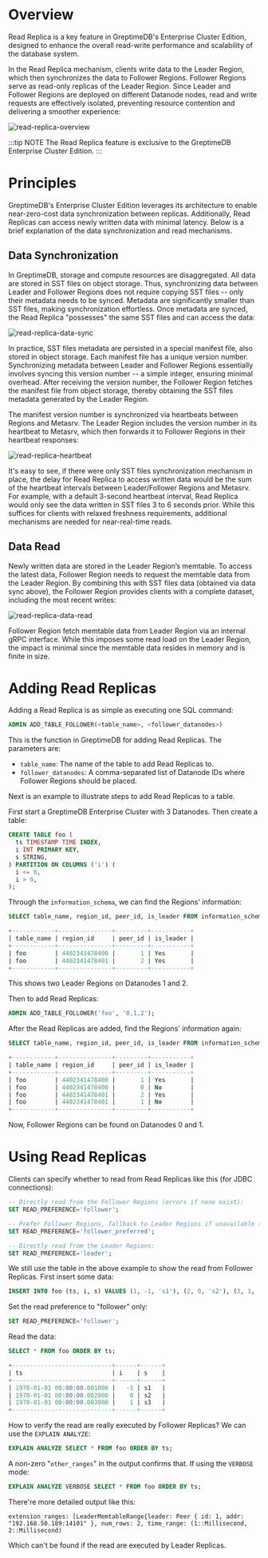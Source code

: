 # Overview

Read Replica is a key feature in GreptimeDB's Enterprise Cluster Edition, designed to enhance the overall read-write performance and scalability of the database system.

In the Read Replica mechanism, clients write data to the Leader Region, which then synchronizes the data to Follower Regions. Follower Regions serve as read-only replicas of the Leader Region. Since Leader and Follower Regions are deployed on different Datanode nodes, read and write requests are effectively isolated, preventing resource contention and delivering a smoother experience:

![read-replica-overview](/read-replica-overview.png)

:::tip NOTE
The Read Replica feature is exclusive to the GreptimeDB Enterprise Cluster Edition.
:::

# Principles

GreptimeDB's Enterprise Cluster Edition leverages its architecture to enable near-zero-cost data synchronization between replicas. Additionally, Read Replicas can access newly written data with minimal latency. Below is a brief explanation of the data synchronization and read mechanisms.

## Data Synchronization

In GreptimeDB, storage and compute resources are disaggregated. All data are stored in SST files on object storage. Thus, synchronizing data between Leader and Follower Regions does not require copying SST files -- only their metadata needs to be synced. Metadata are significantly smaller than SST files, making synchronization effortless. Once metadata are synced, the Read Replica "possesses" the same SST files and can access the data:

![read-replica-data-sync](/read-replica-data-sync.png)

In practice, SST files metadata are persisted in a special manifest file, also stored in object storage. Each manifest file has a unique version number. Synchronizing metadata between Leader and Follower Regions essentially involves syncing this version number -- a simple integer, ensuring minimal overhead. After receiving the version number, the Follower Region fetches the manifest file from object storage, thereby obtaining the SST files metadata generated by the Leader Region.

The manifest version number is synchronized via heartbeats between Regions and Metasrv. The Leader Region includes the version number in its heartbeat to Metasrv, which then forwards it to Follower Regions in their heartbeat responses:

![read-replica-heartbeat](/read-replica-heartbeat.png)

It's easy to see, if there were only SST files synchronization mechanism in place, the delay for Read Replica to access written data would be the sum of the heartbeat intervals between Leader/Follower Regions and Metasrv. For example, with a default 3-second heartbeat interval, Read Replica would only see the data written in SST files 3 to 6 seconds prior. While this suffices for clients with relaxed freshness requirements, additional mechanisms are needed for near-real-time reads.

## Data Read

Newly written data are stored in the Leader Region’s memtable. To access the latest data, Follower Region needs to request the memtable data from the Leader Region. By combining this with SST files data (obtained via data sync above), the Follower Region provides clients with a complete dataset, including the most recent writes:

![read-replica-data-read](/read-replica-data-read.png)

Follower Region fetch memtable data from Leader Region via an internal gRPC interface. While this imposes some read load on the Leader Region, the impact is minimal since the memtable data resides in memory and is finite in size.

# Adding Read Replicas

Adding a Read Replica is as simple as executing one SQL command:

```sql
ADMIN ADD_TABLE_FOLLOWER(<table_name>, <follower_datanodes>)
```

This is the function in GreptimeDB for adding Read Replicas. The parameters are:

- `table_name`: The name of the table to add Read Replicas to.
- `follower_datanodes`: A comma-separated list of Datanode IDs where Follower Regions should be placed.

Next is an example to illustrate steps to add Read Replicas to a table.

First start a GreptimeDB Enterprise Cluster with 3 Datanodes. Then create a table:

```sql
CREATE TABLE foo (
  ts TIMESTAMP TIME INDEX,
  i INT PRIMARY KEY,
  s STRING,
) PARTITION ON COLUMNS ('i') (
  i <= 0,
  i > 0,
);
```

Through the `information_schema`, we can find the Regions' information:

```sql
SELECT table_name, region_id, peer_id, is_leader FROM information_schema.region_peers WHERE table_name = 'foo';

+------------+---------------+---------+-----------+
| table_name | region_id     | peer_id | is_leader |
+------------+---------------+---------+-----------+
| foo        | 4402341478400 |       1 | Yes       |
| foo        | 4402341478401 |       2 | Yes       |
+------------+---------------+---------+-----------+
```

This shows two Leader Regions on Datanodes 1 and 2.

Then to add Read Replicas:

```sql
ADMIN ADD_TABLE_FOLLOWER('foo', '0,1,2');
```

After the Read Replicas are added, find the Regions' information again:

```sql
SELECT table_name, region_id, peer_id, is_leader FROM information_schema.region_peers WHERE table_name = 'foo';

+------------+---------------+---------+-----------+
| table_name | region_id     | peer_id | is_leader |
+------------+---------------+---------+-----------+
| foo        | 4402341478400 |       1 | Yes       |
| foo        | 4402341478400 |       0 | No        |
| foo        | 4402341478401 |       2 | Yes       |
| foo        | 4402341478401 |       1 | No        |
+------------+---------------+---------+-----------+
```

Now, Follower Regions can be found on Datanodes 0 and 1.

# Using Read Replicas

Clients can specify whether to read from Read Replicas like this (for JDBC connections):

```sql
-- Directly read from the Follower Regions (errors if none exist):
SET READ_PREFERENCE='follower';

-- Prefer Follower Regions, fallback to Leader Regions if unavailable (won't error out if there're no Follower Regions):
SET READ_PREFERENCE='follower_preferred';

-- Directly read from the Leader Regions:
SET READ_PREFERENCE='leader';
```

We still use the table in the above example to show the read from Follower Replicas. First insert some data:

```sql
INSERT INTO foo (ts, i, s) VALUES (1, -1, 's1'), (2, 0, 's2'), (3, 1, 's3');
```

Set the read preference to "follower" only:

```sql
SET READ_PREFERENCE='follower';
```

Read the data:

```sql
SELECT * FROM foo ORDER BY ts;

+----------------------------+------+------+
| ts                         | i    | s    |
+----------------------------+------+------+
| 1970-01-01 00:00:00.001000 |   -1 | s1   |
| 1970-01-01 00:00:00.002000 |    0 | s2   |
| 1970-01-01 00:00:00.003000 |    1 | s3   |
+----------------------------+------+------+
```

How to verify the read are really executed by Follower Replicas? We can use the `EXPLAIN ANALYZE`:

```sql
EXPLAIN ANALYZE SELECT * FROM foo ORDER BY ts;
```

A non-zero "`other_ranges`" in the output confirms that. If using the `VERBOSE` mode:

```sql
EXPLAIN ANALYZE VERBOSE SELECT * FROM foo ORDER BY ts;
```

There're more detailed output like this:

```plaintext
extension_ranges: [LeaderMemtableRange{leader: Peer { id: 1, addr: "192.168.50.189:14101" }, num_rows: 2, time_range: (1::Millisecond, 2::Millisecond)
```

Which can't be found if the read are executed by Leader Replicas.
